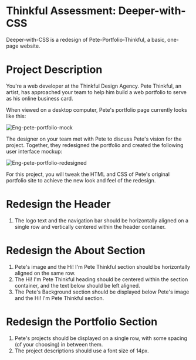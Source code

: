 # Thinkful Assessment: Deeper-with-CSS

Deeper-with-CSS is a redesign of Pete-Portfolio-Thinkful, a basic, one-page website.

# Project Description

You're a web developer at the Thinkful Design Agency. Pete Thinkful, an artist, has approached your team to help him build a web portfolio to serve as his online business card.

When viewed on a desktop computer, Pete's portfolio page currently looks like this:

![Eng-pete-portfolio-mock](https://user-images.githubusercontent.com/123777132/224522014-8acb89db-2175-42c9-bae2-63691f790082.png)

The designer on your team met with Pete to discuss Pete's vision for the project. Together, they redesigned the portfolio and created the following user interface mockup:

![Eng-pete-portfolio-redesigned](https://user-images.githubusercontent.com/123777132/224522019-4ae7d4f3-7a85-4d99-8184-910afe4d60be.png)

For this project, you will tweak the HTML and CSS of Pete's original portfolio site to achieve the new look and feel of the redesign.

# Redesign the Header

1. The logo text and the navigation bar should be horizontally aligned on a single row and vertically centered within the header container.

# Redesign the About Section

1. Pete's image and the Hi! I'm Pete Thinkful section should be horizontally aligned on the same row.
2. The Hi! I'm Pete Thinkful heading should be centered within the section container, and the text below should be left aligned.
3. The Pete's Background section should be displayed below Pete's image and the Hi! I'm Pete Thinkful section.

# Redesign the Portfolio Section

1. Pete's projects should be displayed on a single row, with some spacing (of your choosing) in between them.
2. The project descriptions should use a font size of 14px.
